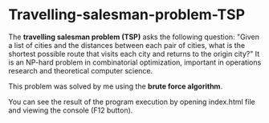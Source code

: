# Travelling-salesman-problem-TSP

The **travelling salesman problem (TSP)** asks the following question: "Given a list of cities and the distances between each pair of cities, what is the shortest possible route that visits each city and returns to the origin city?" It is an NP-hard problem in combinatorial optimization, important in operations research and theoretical computer science.

This problem was solved by me using the **brute force algorithm**.

You can see the result of the program execution by opening index.html file and viewing the console (F12 button).